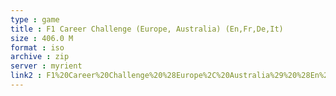 ```yaml
---
type : game
title : F1 Career Challenge (Europe, Australia) (En,Fr,De,It)
size : 406.0 M
format : iso
archive : zip
server : myrient
link2 : F1%20Career%20Challenge%20%28Europe%2C%20Australia%29%20%28En%2CFr%2CDe%2CIt%29
---
```

